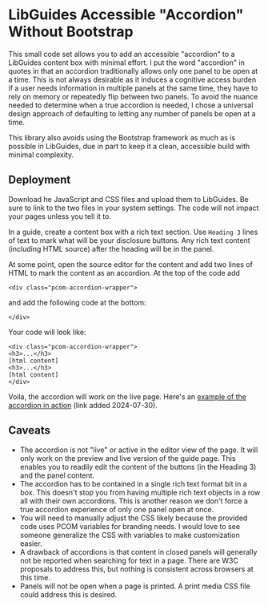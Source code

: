 # LibGuides Accessible "Accordion" Without Bootstrap
This small code set allows you to add an accessible "accordion" to a LibGuides content box with minimal effort. I put the word "accordion" in quotes in that an accordion traditionally allows only one panel to be open at a time. This is not always desirable as it induces a cognitive access burden if a user needs information in multiple panels at the same time, they have to rely on memory or repeatedly flip between two panels. To avoid the nuance needed to determine when a true accordion is needed, I chose a universal design approach of defaulting to letting any number of panels be open at a time.

This library also avoids using the Bootstrap framework as much as is possible in LibGuides, due in part to keep it a clean, accessible build with minimal complexity. 

## Deployment
Download he JavaScript and CSS files and upload them to LibGuides. Be sure to link to the two files in your system settings. The code will not impact your pages unless you tell it to.

In a guide, create a content box with a rich text section. Use `Heading 3` lines of text to mark what will be your disclosure buttons. Any rich text content (including HTML source) after the heading will be in the panel. 

At some point, open the source editor for the content and add two lines of HTML to mark the content as an accordion. At the top of the code add
```
<div class="pcom-accordion-wrapper">
```
and add the following code at the bottom:
```
</div>
```
Your code will look like:
```
<div class="pcom-accordion-wrapper">
<h3>...</h3>
[html content]
<h3>...</h3>
[html content]
</div>
```

Voila, the accordion will work on the live page. Here's an [example of the accordion in action](https://libguides.pcom.edu/research_week/faqs#s-lg-box-13747263) (link added 2024-07-30). 

## Caveats
* The accordion is not "live" or active in the editor view of the page. It will only work on the preview and live version of the guide page. This enables you to readily edit the content of the buttons (in the Heading 3) and the panel content.
* The accordion has to be contained in a single rich text format bit in a box. This doesn't stop you from having multiple rich text objects in a row all with their own accordions. This is another reason we don't force a true accordion experience of only one panel open at once.
* You will need to manually adjust the CSS likely because the provided code uses PCOM variables for branding needs. I would love to see someone generalize the CSS with variables to make customization easier.
* A drawback of accordions is that content in closed panels will generally not be reported when searching for text in a page. There are W3C proposals to address this, but nothing is consistent across browsers at this time.
* Panels will not be open when a page is printed. A print media CSS file could address this is desired.

